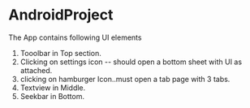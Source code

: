 # AndroidProject
The App contains following UI elements 
1. Tooolbar in Top section.
2. Clicking on settings icon -- should open a bottom sheet with UI as attached.
3. clicking on hamburger Icon..must open a tab page with 3 tabs. 
4. Textview in Middle.
5. Seekbar in Bottom.
